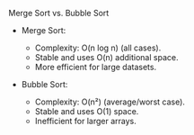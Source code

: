 Merge Sort vs. Bubble Sort

- Merge Sort:
  - Complexity: O(n log n) (all cases).
  - Stable and uses O(n) additional space.
  - More efficient for large datasets.

- Bubble Sort:
  - Complexity: O(n²) (average/worst case).
  - Stable and uses O(1) space.
  - Inefficient for larger arrays.
